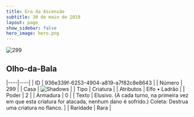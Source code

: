 ```yaml
---
title: Era da Ascensão
subtitle: 30 de maio de 2019
layout: page
show_sidebar: false
hero_image: hero.png
---
```


![299](https://cdn.keyforgegame.com/media/card_front/pt/435_299_HM8V4P3J8F9P_pt.png)

## Olho-da-Bala

|----|----|
| ID | 936e339f-6253-4904-a819-a7f82c8e8643 |
| Número | 299 |
| Casa | ![Shadows](https://archonarcana.com/images/thumb/e/ee/Shadows.png/22px-Shadows.png "Sombras") |
| Tipo | Criatura |
| Atributos | Elfo • Ladrão |
| Poder | 2 |
| Armadura | 0 |
| Texto | Elusivo. (A cada turno, na primeira vez em que esta criatura for atacada, nenhum dano é sofrido.) Coleta: Destrua uma criatura no flanco. |
| Raridade | Rara |
